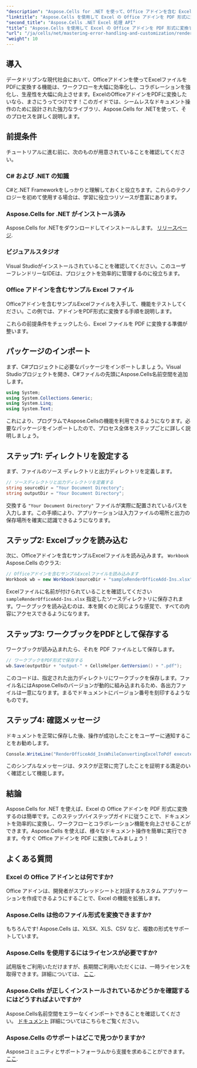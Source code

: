 ```yaml
---
"description": "Aspose.Cells for .NET を使って、Office アドインを含む Excel ファイルをシームレスに PDF 形式に変換する方法を学ぶことで、Excel ワークフローの可能性を最大限に引き出しましょう。この包括的なガイドでは、ステップバイステップで具体的な方法を解説します。"
"linktitle": "Aspose.Cells を使用して Excel の Office アドインを PDF 形式に変換する"
"second_title": "Aspose.Cells .NET Excel 処理 API"
"title": "Aspose.Cells を使用して Excel の Office アドインを PDF 形式に変換する"
"url": "/ja/cells/net/mastering-error-handling-and-customization/render-office-add-ins-in-excel-to-pdf-format/"
"weight": 10
---
```


## 導入

データドリブンな現代社会において、Officeアドインを使ってExcelファイルをPDFに変換する機能は、ワークフローを大幅に効率化し、コラボレーションを強化し、生産性を大幅に向上させます。ExcelのOfficeアドインをPDFに変換したいなら、まさにうってつけです！このガイドでは、シームレスなドキュメント操作のために設計された強力なライブラリ、Aspose.Cells for .NETを使って、そのプロセスを詳しく説明します。

## 前提条件

チュートリアルに進む前に、次のものが用意されていることを確認してください。

### C# および .NET の知識
C#と.NET Frameworkをしっかりと理解しておくと役立ちます。これらのテクノロジーを初めて使用する場合は、学習に役立つリソースが豊富にあります。

### Aspose.Cells for .NET がインストール済み
Aspose.Cells for .NETをダウンロードしてインストールします。 [リリースページ](https://releases。aspose.com/cells/net/).

### ビジュアルスタジオ
Visual Studioがインストールされていることを確認してください。このユーザーフレンドリーなIDEは、プロジェクトを効率的に管理するのに役立ちます。

### Office アドインを含むサンプル Excel ファイル
Officeアドインを含むサンプルExcelファイルを入手して、機能をテストしてください。この例では、アドインをPDF形式に変換する手順を説明します。

これらの前提条件をチェックしたら、Excel ファイルを PDF に変換する準備が整います。

## パッケージのインポート
まず、C#プロジェクトに必要なパッケージをインポートしましょう。Visual Studioプロジェクトを開き、C#ファイルの先頭にAspose.Cells名前空間を追加します。

```csharp
using System;
using System.Collections.Generic;
using System.Linq;
using System.Text;
```
これにより、プログラムでAspose.Cellsの機能を利用できるようになります。必要なパッケージをインポートしたので、プロセス全体をステップごとに詳しく説明しましょう。

## ステップ1: ディレクトリを設定する

まず、ファイルのソース ディレクトリと出力ディレクトリを定義します。

```csharp
// ソースディレクトリと出力ディレクトリを定義する
string sourceDir = "Your Document Directory";
string outputDir = "Your Document Directory";
```

交換する `"Your Document Directory"` ファイルが実際に配置されているパスを入力します。この手順により、アプリケーションは入力ファイルの場所と出力の保存場所を確実に認識できるようになります。

## ステップ2: Excelブックを読み込む

次に、Officeアドインを含むサンプルExcelファイルを読み込みます。 `Workbook` Aspose.Cells のクラス:

```csharp
// Officeアドインを含むサンプルExcelファイルを読み込みます
Workbook wb = new Workbook(sourceDir + "sampleRenderOfficeAdd-Ins.xlsx");
```

Excelファイルに名前が付けられていることを確認してください `sampleRenderOfficeAdd-Ins.xlsx` 指定したソースディレクトリに保存されます。ワークブックを読み込むのは、本を開くのと同じような感覚で、すべての内容にアクセスできるようになります。

## ステップ3: ワークブックをPDFとして保存する

ワークブックが読み込まれたら、それを PDF ファイルとして保存します。

```csharp
// ワークブックをPDF形式で保存する
wb.Save(outputDir + "output-" + CellsHelper.GetVersion() + ".pdf");
```

このコードは、指定された出力ディレクトリにワークブックを保存します。ファイル名にはAspose.Cellsのバージョンが動的に組み込まれるため、各出力ファイルは一意になります。まるでドキュメントにバージョン番号を刻印するようなものです。

## ステップ4: 確認メッセージ

ドキュメントを正常に保存した後、操作が成功したことをユーザーに通知することをお勧めします。

```csharp
Console.WriteLine("RenderOfficeAdd_InsWhileConvertingExcelToPdf executed successfully.");
```

このシンプルなメッセージは、タスクが正常に完了したことを証明する満足のいく確認として機能します。

## 結論

Aspose.Cells for .NET を使えば、Excel の Office アドインを PDF 形式に変換するのは簡単です。このステップバイステップガイドに従うことで、ドキュメントを効率的に変換し、ワークフローとコラボレーション機能を向上させることができます。Aspose.Cells を使えば、様々なドキュメント操作を簡単に実行できます。今すぐ Office アドインを PDF に変換してみましょう！

## よくある質問

### Excel の Office アドインとは何ですか?
Office アドインは、開発者がスプレッドシートと対話するカスタム アプリケーションを作成できるようにすることで、Excel の機能を拡張します。

### Aspose.Cells は他のファイル形式を変換できますか?
もちろんです! Aspose.Cells は、XLSX、XLS、CSV など、複数の形式をサポートしています。

### Aspose.Cells を使用するにはライセンスが必要ですか?
試用版をご利用いただけますが、長期間ご利用いただくには、一時ライセンスを取得できます。詳細については、 [ここ](https://purchase。aspose.com/temporary-license/).

### Aspose.Cells が正しくインストールされているかどうかを確認するにはどうすればよいですか?
Aspose.Cells名前空間をエラーなくインポートできることを確認してください。 [ドキュメント](https://reference.aspose.com/cells/net/) 詳細についてはこちらをご覧ください。

### Aspose.Cells のサポートはどこで見つかりますか?
Asposeコミュニティとサポートフォーラムから支援を求めることができます。 [ここ](https://forum。aspose.com/c/cells/9).